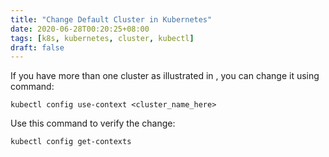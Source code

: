 ```yaml
---
title: "Change Default Cluster in Kubernetes"
date: 2020-06-28T00:20:25+08:00
tags: [k8s, kubernetes, cluster, kubectl]
draft: false
---
```


If you have more than one cluster as illustrated in <TODO>, you can change it using command:
```
kubectl config use-context <cluster_name_here>
```

Use this command to verify the change:
```
kubectl config get-contexts
```

